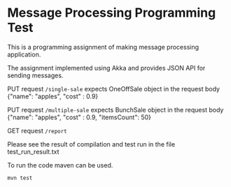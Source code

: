 # Message Processing Programming Test

This is a programming assignment of making message processing application.

The assignment implemented using Akka and provides JSON API for sending messages.

PUT request `/single-sale` expects OneOffSale object in the request body {"name": "apples", "cost" : 0.9}

PUT request `/multiple-sale` expects BunchSale object in the request body {"name": "apples", "cost" : 0.9, "itemsCount": 50}

GET request `/report`

Please see the result of compilation and test run in the file test_run_result.txt

To run the code maven can be used.
```
mvn test
```
